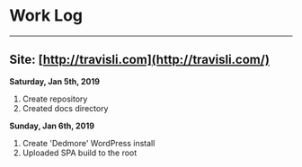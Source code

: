 # Work Log    

---     
Site: [http://travisli.com](http://travisli.com/)
---     


**Saturday, Jan 5th, 2019**      

1. Create repository      
1. Created docs directory     

**Sunday, Jan 6th, 2019**      

1. Create 'Dedmore' WordPress install   
1. Uploaded SPA build to the root
